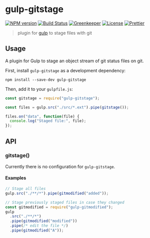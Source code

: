 # gulp-gitstage

[![NPM version][npm-image]][npm-url]
[![Build Status][build-image]][build-url]
[![Greenkeeper][greenkeeper-image]][greenkeeper-url]
[![License][license-image]][license-url]
[![Prettier][prettier-image]][prettier-url]

> plugin for [gulp](https://github.com/gulpjs/gulp) to stage files with git

## Usage

A plugin for Gulp to stage an object stream of git status files on git.

First, install `gulp-gitstage` as a development dependency:

```shell
npm install --save-dev gulp-gitstage
```

Then, add it to your `gulpfile.js`:

```javascript
const gitstage = require("gulp-gitstage");

const files = gulp.src("./src/*.ext").pipe(gitstage());

files.on("data", function(file) {
  console.log("Staged file:", file);
});
```

## API

### gitstage()

Currently there is no configuration for `gulp-gitstage`.

#### Examples

```javascript
// Stage all files
gulp.src("./**/*").pipe(gitmodified("added"));
```

```javascript
// Stage previously staged files in case they changed
const gitmodified = require("gulp-gitmodified");
gulp
  .src("./**/*")
  .pipe(gitmodified("modified"))
  .pipe(/* edit the file */)
  .pipe(gitmodified("A"));
```

[npm-url]: https://npmjs.org/package/gulp-gitstage
[npm-image]: https://badge.fury.io/js/gulp-gitstage.png

[build-url]: http://travis-ci.org/ericcornelissen/gulp-gitstage
[build-image]: https://travis-ci.com/ericcornelissen/gulp-gitstage.svg?branch=master

[greenkeeper-url]: https://greenkeeper.io/
[greenkeeper-image]: https://badges.greenkeeper.io/ericcornelissen/gulp-gitstage.svg

[license-url]: https://opensource.org/licenses/MIT
[license-image]: https://img.shields.io/badge/License-MIT-yellow.svg

[prettier-url]: https://prettier.io/
[prettier-image]: https://img.shields.io/badge/styled_with-prettier-ff69b4.svg
